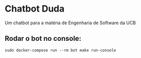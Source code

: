 # Chatbot Duda

Um chatbot para a matéria de Engenharia de Software da UCB

## Rodar o bot no console:

```
sudo docker-compose run --rm bot make run-console
```